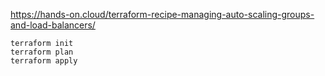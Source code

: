 
https://hands-on.cloud/terraform-recipe-managing-auto-scaling-groups-and-load-balancers/

```
terraform init
terraform plan
terraform apply
```

